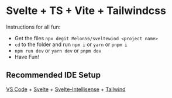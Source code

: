 # Svelte + TS + Vite + Tailwindcss
Instructions for all fun:
- Get the files ```npx degit Melon56/sveltewind <project name>```
- ```cd``` to the folder and run ```npm i``` or ```yarn``` or ```pnpm i```
- ```npm run dev``` or ```yarn dev``` or ```pnpm dev```
- Have Fun!

## Recommended IDE Setup

[VS Code](https://code.visualstudio.com/) + [Svelte](https://marketplace.visualstudio.com/items?itemName=svelte.svelte-vscode) + [Svelte-Intellisense](https://marketplace.visualstudio.com/items?itemName=ardenivanov.svelte-intellisense) + [Tailwind](https://marketplace.visualstudio.com/items?itemName=bradlc.vscode-tailwindcss)
